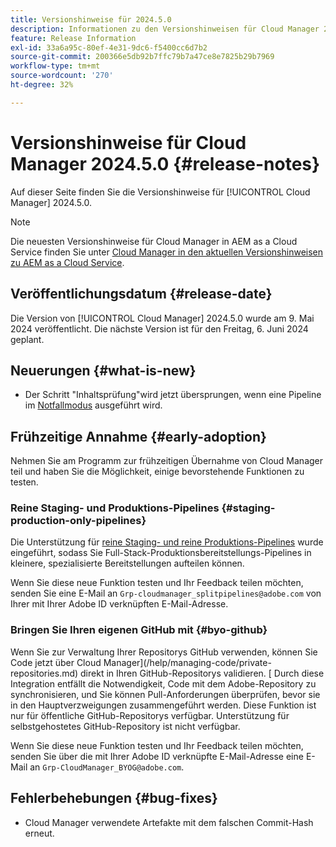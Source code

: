 ```yaml
---
title: Versionshinweise für 2024.5.0
description: Informationen zu den Versionshinweisen für Cloud Manager 2024.5.0.
feature: Release Information
exl-id: 33a6a95c-80ef-4e31-9dc6-f5400cc6d7b2
source-git-commit: 200366e5db92b7ffc79b7a47ce8e7825b29b7969
workflow-type: tm+mt
source-wordcount: '270'
ht-degree: 32%

---
```


# Versionshinweise für Cloud Manager 2024.5.0 {#release-notes}

Auf dieser Seite finden Sie die Versionshinweise für [!UICONTROL Cloud Manager] 2024.5.0.

>[!NOTE]
>
>Die neuesten Versionshinweise für Cloud Manager in AEM as a Cloud Service finden Sie unter [Cloud Manager in den aktuellen Versionshinweisen zu AEM as a Cloud Service](https://experienceleague.adobe.com/en/docs/experience-manager-cloud-service/content/release-notes/cloud-manager/current).

## Veröffentlichungsdatum {#release-date}

Die Version von [!UICONTROL Cloud Manager] 2024.5.0 wurde am 9. Mai 2024 veröffentlicht. Die nächste Version ist für den Freitag, 6. Juni 2024 geplant.

## Neuerungen {#what-is-new}

* Der Schritt &quot;Inhaltsprüfung&quot;wird jetzt übersprungen, wenn eine Pipeline im [Notfallmodus](/help/using/code-deployment.md#emergency-pipeline) ausgeführt wird.

## Frühzeitige Annahme {#early-adoption}

Nehmen Sie am Programm zur frühzeitigen Übernahme von Cloud Manager teil und haben Sie die Möglichkeit, einige bevorstehende Funktionen zu testen.

### Reine Staging- und Produktions-Pipelines {#staging-production-only-pipelines}

Die Unterstützung für [reine Staging- und reine Produktions-Pipelines](/help/using/stage-prod-only.md) wurde eingeführt, sodass Sie Full-Stack-Produktionsbereitstellungs-Pipelines in kleinere, spezialisierte Bereitstellungen aufteilen können.

Wenn Sie diese neue Funktion testen und Ihr Feedback teilen möchten, senden Sie eine E-Mail an `Grp-cloudmanager_splitpipelines@adobe.com` von Ihrer mit Ihrer Adobe ID verknüpften E-Mail-Adresse.

### Bringen Sie Ihren eigenen GitHub mit {#byo-github}

Wenn Sie zur Verwaltung Ihrer Repositorys GitHub verwenden, können Sie Code jetzt über Cloud Manager](/help/managing-code/private-repositories.md) direkt in Ihren GitHub-Repositorys validieren. [ Durch diese Integration entfällt die Notwendigkeit, Code mit dem Adobe-Repository zu synchronisieren, und Sie können Pull-Anforderungen überprüfen, bevor sie in den Hauptverzweigungen zusammengeführt werden. Diese Funktion ist nur für öffentliche GitHub-Repositorys verfügbar. Unterstützung für selbstgehostetes GitHub-Repository ist nicht verfügbar.

Wenn Sie diese neue Funktion testen und Ihr Feedback teilen möchten, senden Sie über die mit Ihrer Adobe ID verknüpfte E-Mail-Adresse eine E-Mail an `Grp-CloudManager_BYOG@adobe.com`.

## Fehlerbehebungen {#bug-fixes}

* Cloud Manager verwendete Artefakte mit dem falschen Commit-Hash erneut.
